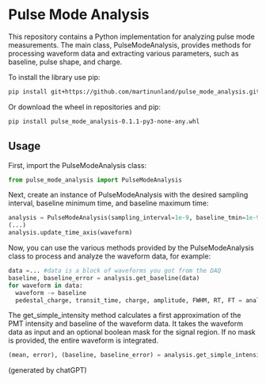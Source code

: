# Pulse Mode Analysis
This repository contains a Python implementation for analyzing pulse mode measurements. The main class, PulseModeAnalysis, provides methods for processing waveform data and extracting various parameters, such as baseline, pulse shape, and charge.

To install the library use pip:
```bash
pip install git+https://github.com/martinunland/pulse_mode_analysis.git
```
Or download the wheel in repositories and pip:
```bash
pip install pulse_mode_analysis-0.1.1-py3-none-any.whl
```
## Usage
First, import the PulseModeAnalysis class:

```python
from pulse_mode_analysis import PulseModeAnalysis
```

Next, create an instance of PulseModeAnalysis with the desired sampling interval, baseline minimum time, and baseline maximum time:

```python
analysis = PulseModeAnalysis(sampling_interval=1e-9, baseline_tmin=1e-9, baseline_tmax=10e-9)
(...)
analysis.update_time_axis(waveform)
```

Now, you can use the various methods provided by the PulseModeAnalysis class to process and analyze the waveform data, for example:

```python
data =... #data is a block of waveforms you got from the DAQ
baseline, baseline_error = analysis.get_baseline(data)
for waveform in data:
  waveform -= baseline
  pedestal_charge, transit_time, charge, amplitude, FWHM, RT, FT = analysis.process_waveform(waveform)
```
The get_simple_intensity method calculates a first approximation of the PMT intensity and baseline of the waveform data. It takes the waveform data as input and an optional boolean mask for the signal region. If no mask is provided, the entire waveform is integrated.

```python
(mean, error), (baseline, baseline_error) = analysis.get_simple_intensity(data)
```
(generated by chatGPT)
